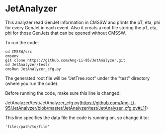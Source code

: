 # JetAnalyzer

This analyzer read GenJet information in CMSSW and prints the pT, eta, phi for every GenJet in each event. 
Also it creats a root file storing the pT, eta, phi for those GenJets that can be opened without CMSSW.

To run the code:
```shell
cd CMSSW/src
cmsenv
git clone https://github.com/Ang-Li-95/JetAnalyzer.git
cd JetAnalyzer/test/
cmsRun JetAnalyzer_cfg.py
```

The generated root file will be "JetTree.root" under the "test" directory (where you run the code).

Before running the code, make sure this line is changed:

JetAnalyzer/test/JetAnalyzer_cfg.py(https://github.com/Ang-Li-95/JetAnalyzer/blob/master/JetAnalyzer/test/JetAnalyzer_cfg.py#L11)

This line specifies the data file the code is running on, so change it to: 
```shell
'file:/path/to/file'
```
